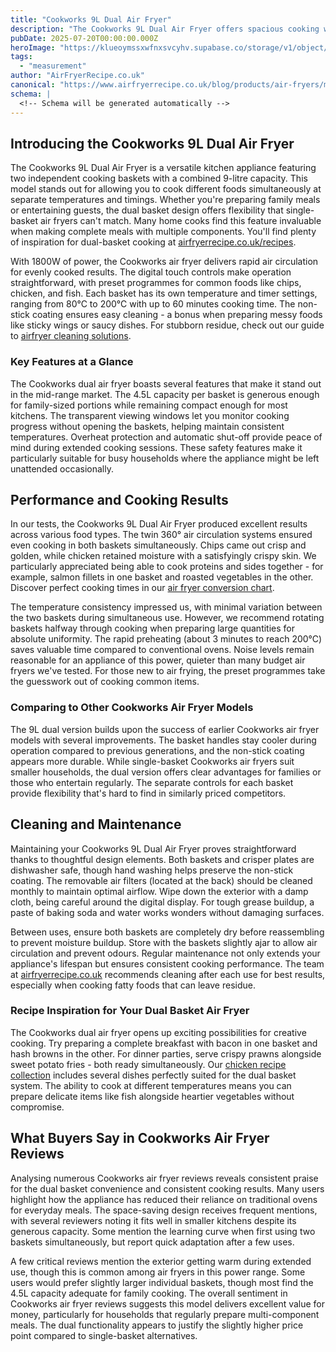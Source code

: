 ```yaml
---
title: "Cookworks 9L Dual Air Fryer"
description: "The Cookworks 9L Dual Air Fryer offers spacious cooking with twin baskets for simultaneous meals. We've tested its performance across various recipes from crispy chips to succulent chicken. Find out if this budget-friendly model lives up to expectations in our comprehensive review."
pubDate: 2025-07-20T00:00:00.000Z
heroImage: "https://klueoymssxwfnxsvcyhv.supabase.co/storage/v1/object/public/Shmucket/cookworks-9l-dual-air-fryer.png"
tags:
  - "measurement"
author: "AirFryerRecipe.co.uk"
canonical: "https://www.airfryerrecipe.co.uk/blog/products/air-fryers/models/cookworks-9l-dual-air-fryer"
schema: |
  <!-- Schema will be generated automatically -->
---
```


<h2 id="">Introducing the Cookworks 9L Dual Air Fryer</h2><p id="">The Cookworks 9L Dual Air Fryer is a versatile kitchen appliance featuring two independent cooking baskets with a combined 9-litre capacity. This model stands out for allowing you to cook different foods simultaneously at separate temperatures and timings. Whether you're preparing family meals or entertaining guests, the dual basket design offers flexibility that single-basket air fryers can't match. Many home cooks find this feature invaluable when making complete meals with multiple components. You'll find plenty of inspiration for dual-basket cooking at <a href="https://www.airfryerrecipe.co.uk/recipes" id="">airfryerrecipe.co.uk/recipes</a>.</p><p id="">With 1800W of power, the Cookworks air fryer delivers rapid air circulation for evenly cooked results. The digital touch controls make operation straightforward, with preset programmes for common foods like chips, chicken, and fish. Each basket has its own temperature and timer settings, ranging from 80°C to 200°C with up to 60 minutes cooking time. The non-stick coating ensures easy cleaning - a bonus when preparing messy foods like sticky wings or saucy dishes. For stubborn residue, check out our guide to <a href="https://www.airfryerrecipe.co.uk/air-fryer-cleaner" id="">airfryer cleaning solutions</a>.</p><h3 id="">Key Features at a Glance</h3><p id="">The Cookworks dual air fryer boasts several features that make it stand out in the mid-range market. The 4.5L capacity per basket is generous enough for family-sized portions while remaining compact enough for most kitchens. The transparent viewing windows let you monitor cooking progress without opening the baskets, helping maintain consistent temperatures. Overheat protection and automatic shut-off provide peace of mind during extended cooking sessions. These safety features make it particularly suitable for busy households where the appliance might be left unattended occasionally.</p><h2 id="">Performance and Cooking Results</h2><p id="">In our tests, the Cookworks 9L Dual Air Fryer produced excellent results across various food types. The twin 360° air circulation systems ensured even cooking in both baskets simultaneously. Chips came out crisp and golden, while chicken retained moisture with a satisfyingly crispy skin. We particularly appreciated being able to cook proteins and sides together - for example, salmon fillets in one basket and roasted vegetables in the other. Discover perfect cooking times in our <a href="https://www.airfryerrecipe.co.uk/air-fryer-conversion-chart" id="">air fryer conversion chart</a>.</p><p id="">The temperature consistency impressed us, with minimal variation between the two baskets during simultaneous use. However, we recommend rotating baskets halfway through cooking when preparing large quantities for absolute uniformity. The rapid preheating (about 3 minutes to reach 200°C) saves valuable time compared to conventional ovens. Noise levels remain reasonable for an appliance of this power, quieter than many budget air fryers we've tested. For those new to air frying, the preset programmes take the guesswork out of cooking common items.</p><h3 id="">Comparing to Other Cookworks Air Fryer Models</h3><p id="">The 9L dual version builds upon the success of earlier Cookworks air fryer models with several improvements. The basket handles stay cooler during operation compared to previous generations, and the non-stick coating appears more durable. While single-basket Cookworks air fryers suit smaller households, the dual version offers clear advantages for families or those who entertain regularly. The separate controls for each basket provide flexibility that's hard to find in similarly priced competitors.</p><h2 id="">Cleaning and Maintenance</h2><p id="">Maintaining your Cookworks 9L Dual Air Fryer proves straightforward thanks to thoughtful design elements. Both baskets and crisper plates are dishwasher safe, though hand washing helps preserve the non-stick coating. The removable air filters (located at the back) should be cleaned monthly to maintain optimal airflow. Wipe down the exterior with a damp cloth, being careful around the digital display. For tough grease buildup, a paste of baking soda and water works wonders without damaging surfaces.</p><p id="">Between uses, ensure both baskets are completely dry before reassembling to prevent moisture buildup. Store with the baskets slightly ajar to allow air circulation and prevent odours. Regular maintenance not only extends your appliance's lifespan but ensures consistent cooking performance. The team at <a href="https://www.airfryerrecipe.co.uk" id="">airfryerrecipe.co.uk</a> recommends cleaning after each use for best results, especially when cooking fatty foods that can leave residue.</p><h3 id="">Recipe Inspiration for Your Dual Basket Air Fryer</h3><p id="">The Cookworks dual air fryer opens up exciting possibilities for creative cooking. Try preparing a complete breakfast with bacon in one basket and hash browns in the other. For dinner parties, serve crispy prawns alongside sweet potato fries - both ready simultaneously. Our <a href="https://www.airfryerrecipe.co.uk/recipe-category/chicken" id="">chicken recipe collection</a> includes several dishes perfectly suited for the dual basket system. The ability to cook at different temperatures means you can prepare delicate items like fish alongside heartier vegetables without compromise.</p><h2 id="">What Buyers Say in Cookworks Air Fryer Reviews</h2><p id="">Analysing numerous Cookworks air fryer reviews reveals consistent praise for the dual basket convenience and consistent cooking results. Many users highlight how the appliance has reduced their reliance on traditional ovens for everyday meals. The space-saving design receives frequent mentions, with several reviewers noting it fits well in smaller kitchens despite its generous capacity. Some mention the learning curve when first using two baskets simultaneously, but report quick adaptation after a few uses.</p><p id="">A few critical reviews mention the exterior getting warm during extended use, though this is common among air fryers in this power range. Some users would prefer slightly larger individual baskets, though most find the 4.5L capacity adequate for family cooking. The overall sentiment in Cookworks air fryer reviews suggests this model delivers excellent value for money, particularly for households that regularly prepare multi-component meals. The dual functionality appears to justify the slightly higher price point compared to single-basket alternatives.</p>
